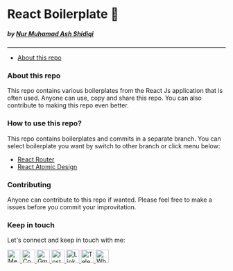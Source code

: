 # React Boilerplate 🌈
##### by [Nur Muhamad Ash Shidiqi](https://bit.ly/nurmuhamadas)

---

- [About this repo](#about-this-repo)


### About this repo

This repo contains various boilerplates from the React Js application that is often used. Anyone can use, copy and share this repo. You can also contribute to making this repo even better.

### How to use this repo?

This repo contains boilerplates and commits in a separate branch. You can select boilerplate you want by switch to other branch or click menu below:
- [React Router](https://github.com/nurmuhamadas/react-boilerplate/tree/react-router)
- [React Atomic Design](https://github.com/nurmuhamadas/react-boilerplate/tree/atomic-design)

### Contributing

Anyone can contribute to this repo if wanted. Please feel free to make a issues before you commit your improvitation.

### Keep in touch
Let's connect and keep in touch with me:

<p align="left">
  <a href="https://nurmuhamadas.medium.com/">
    <img height="30px" alt="Medium" src="https://img.shields.io/badge/-Medium-12100E?style=flat-square&logo=medium&logoColor=white" /> 
  </a> 
  <a href="https://codepen.io/nurmuhamadas">
    <img height="30px" alt="Codepen" src="https://img.shields.io/badge/-Codepen-000000?style=flat-square&logo=Codepen&logoColor=white" /> 
  </a>  
  <a href="mailto:nurmuhamad.a.13@gmail.com">
    <img height="30px" alt="Gmail" src="https://img.shields.io/badge/-Gmail-D14836?style=flat-square&logo=gmail&logoColor=white" /> 
  </a>  
  <a href="https://www.instagram.com/nurmuhamadas"> 
    <img height="30px" alt="Instagram" src="https://img.shields.io/badge/-Instagram-E4405F?style=flat-square&logo=instagram&logoColor=white" /> 
  </a>  
  <a href="https://www.linkedin.com/nurmuhamadas">
    <img height="30px" alt="Linkedin" src="https://img.shields.io/badge/-Linkedin-0077B5?style=flat-square&logo=Linkedin&logoColor=white" /> 
  </a>  
  <a href="https://t.me/nurmuhamadas">
    <img height="30px" alt="Telegram" src="https://img.shields.io/badge/-Telegram-2CA5E0?style=flat-square&logo=Telegram&logoColor=white" /> 
  </a>
  <a href="https://wa.me/6285655350504">
    <img height="30px" alt="Whatsapp" src="https://img.shields.io/badge/-Whatsapp-25D366?style=flat-square&logo=whatsapp&logoColor=white" /> 
  </a>  
</p>